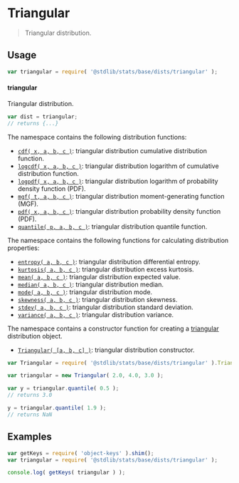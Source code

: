 <!--

@license Apache-2.0

Copyright (c) 2018 The Stdlib Authors.

Licensed under the Apache License, Version 2.0 (the "License");
you may not use this file except in compliance with the License.
You may obtain a copy of the License at

   http://www.apache.org/licenses/LICENSE-2.0

Unless required by applicable law or agreed to in writing, software
distributed under the License is distributed on an "AS IS" BASIS,
WITHOUT WARRANTIES OR CONDITIONS OF ANY KIND, either express or implied.
See the License for the specific language governing permissions and
limitations under the License.

-->

# Triangular

> Triangular distribution.

<section class="usage">

## Usage

```javascript
var triangular = require( '@stdlib/stats/base/dists/triangular' );
```

#### triangular

Triangular distribution.

```javascript
var dist = triangular;
// returns {...}
```

The namespace contains the following distribution functions:

<!-- <toc pattern="*+(cdf|pdf|mgf|quantile)*"> -->

<div class="namespace-toc">

-   <span class="signature">[`cdf( x, a, b, c )`][@stdlib/stats/base/dists/triangular/cdf]</span><span class="delimiter">: </span><span class="description">triangular distribution cumulative distribution function.</span>
-   <span class="signature">[`logcdf( x, a, b, c )`][@stdlib/stats/base/dists/triangular/logcdf]</span><span class="delimiter">: </span><span class="description">triangular distribution logarithm of cumulative distribution function.</span>
-   <span class="signature">[`logpdf( x, a, b, c )`][@stdlib/stats/base/dists/triangular/logpdf]</span><span class="delimiter">: </span><span class="description">triangular distribution logarithm of probability density function (PDF).</span>
-   <span class="signature">[`mgf( t, a, b, c )`][@stdlib/stats/base/dists/triangular/mgf]</span><span class="delimiter">: </span><span class="description">triangular distribution moment-generating function (MGF).</span>
-   <span class="signature">[`pdf( x, a, b, c )`][@stdlib/stats/base/dists/triangular/pdf]</span><span class="delimiter">: </span><span class="description">triangular distribution probability density function (PDF).</span>
-   <span class="signature">[`quantile( p, a, b, c )`][@stdlib/stats/base/dists/triangular/quantile]</span><span class="delimiter">: </span><span class="description">triangular distribution quantile function.</span>

</div>

<!-- </toc> -->

The namespace contains the following functions for calculating distribution properties:

<!-- <toc pattern="*+(entropy|kurtosis|mean|median|mode|skewness|stdev|variance)*"> -->

<div class="namespace-toc">

-   <span class="signature">[`entropy( a, b, c )`][@stdlib/stats/base/dists/triangular/entropy]</span><span class="delimiter">: </span><span class="description">triangular distribution differential entropy.</span>
-   <span class="signature">[`kurtosis( a, b, c )`][@stdlib/stats/base/dists/triangular/kurtosis]</span><span class="delimiter">: </span><span class="description">triangular distribution excess kurtosis.</span>
-   <span class="signature">[`mean( a, b, c )`][@stdlib/stats/base/dists/triangular/mean]</span><span class="delimiter">: </span><span class="description">triangular distribution expected value.</span>
-   <span class="signature">[`median( a, b, c )`][@stdlib/stats/base/dists/triangular/median]</span><span class="delimiter">: </span><span class="description">triangular distribution median.</span>
-   <span class="signature">[`mode( a, b, c )`][@stdlib/stats/base/dists/triangular/mode]</span><span class="delimiter">: </span><span class="description">triangular distribution mode.</span>
-   <span class="signature">[`skewness( a, b, c )`][@stdlib/stats/base/dists/triangular/skewness]</span><span class="delimiter">: </span><span class="description">triangular distribution skewness.</span>
-   <span class="signature">[`stdev( a, b, c )`][@stdlib/stats/base/dists/triangular/stdev]</span><span class="delimiter">: </span><span class="description">triangular distribution standard deviation.</span>
-   <span class="signature">[`variance( a, b, c )`][@stdlib/stats/base/dists/triangular/variance]</span><span class="delimiter">: </span><span class="description">triangular distribution variance.</span>

</div>

<!-- </toc> -->

The namespace contains a constructor function for creating a [triangular][triangular-distribution] distribution object.

<!-- <toc pattern="*ctor*"> -->

<div class="namespace-toc">

-   <span class="signature">[`Triangular( [a, b, c] )`][@stdlib/stats/base/dists/triangular/ctor]</span><span class="delimiter">: </span><span class="description">triangular distribution constructor.</span>

</div>

<!-- </toc> -->

```javascript
var Triangular = require( '@stdlib/stats/base/dists/triangular' ).Triangular;

var triangular = new Triangular( 2.0, 4.0, 3.0 );

var y = triangular.quantile( 0.5 );
// returns 3.0

y = triangular.quantile( 1.9 );
// returns NaN
```

</section>

<!-- /.usage -->

<section class="examples">

## Examples

<!-- TODO: better examples -->

<!-- eslint no-undef: "error" -->

```javascript
var getKeys = require( 'object-keys' ).shim();
var triangular = require( '@stdlib/stats/base/dists/triangular' );

console.log( getKeys( triangular ) );
```

</section>

<!-- /.examples -->

<section class="links">

[triangular-distribution]: https://en.wikipedia.org/wiki/Triangular_distribution

<!-- <toc-links> -->

[@stdlib/stats/base/dists/triangular/ctor]: https://github.com/stdlib-js/stdlib/tree/develop/lib/node_modules/%40stdlib/stats/base/dists/triangular/ctor

[@stdlib/stats/base/dists/triangular/entropy]: https://github.com/stdlib-js/stdlib/tree/develop/lib/node_modules/%40stdlib/stats/base/dists/triangular/entropy

[@stdlib/stats/base/dists/triangular/kurtosis]: https://github.com/stdlib-js/stdlib/tree/develop/lib/node_modules/%40stdlib/stats/base/dists/triangular/kurtosis

[@stdlib/stats/base/dists/triangular/mean]: https://github.com/stdlib-js/stdlib/tree/develop/lib/node_modules/%40stdlib/stats/base/dists/triangular/mean

[@stdlib/stats/base/dists/triangular/median]: https://github.com/stdlib-js/stdlib/tree/develop/lib/node_modules/%40stdlib/stats/base/dists/triangular/median

[@stdlib/stats/base/dists/triangular/mode]: https://github.com/stdlib-js/stdlib/tree/develop/lib/node_modules/%40stdlib/stats/base/dists/triangular/mode

[@stdlib/stats/base/dists/triangular/skewness]: https://github.com/stdlib-js/stdlib/tree/develop/lib/node_modules/%40stdlib/stats/base/dists/triangular/skewness

[@stdlib/stats/base/dists/triangular/stdev]: https://github.com/stdlib-js/stdlib/tree/develop/lib/node_modules/%40stdlib/stats/base/dists/triangular/stdev

[@stdlib/stats/base/dists/triangular/variance]: https://github.com/stdlib-js/stdlib/tree/develop/lib/node_modules/%40stdlib/stats/base/dists/triangular/variance

[@stdlib/stats/base/dists/triangular/cdf]: https://github.com/stdlib-js/stdlib/tree/develop/lib/node_modules/%40stdlib/stats/base/dists/triangular/cdf

[@stdlib/stats/base/dists/triangular/logcdf]: https://github.com/stdlib-js/stdlib/tree/develop/lib/node_modules/%40stdlib/stats/base/dists/triangular/logcdf

[@stdlib/stats/base/dists/triangular/logpdf]: https://github.com/stdlib-js/stdlib/tree/develop/lib/node_modules/%40stdlib/stats/base/dists/triangular/logpdf

[@stdlib/stats/base/dists/triangular/mgf]: https://github.com/stdlib-js/stdlib/tree/develop/lib/node_modules/%40stdlib/stats/base/dists/triangular/mgf

[@stdlib/stats/base/dists/triangular/pdf]: https://github.com/stdlib-js/stdlib/tree/develop/lib/node_modules/%40stdlib/stats/base/dists/triangular/pdf

[@stdlib/stats/base/dists/triangular/quantile]: https://github.com/stdlib-js/stdlib/tree/develop/lib/node_modules/%40stdlib/stats/base/dists/triangular/quantile

<!-- </toc-links> -->

</section>

<!-- /.links -->
